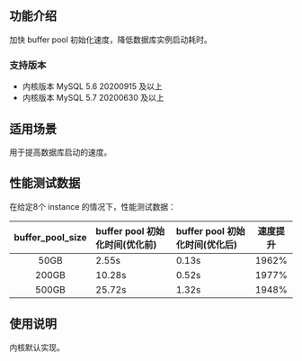 
## 功能介绍
加快 buffer pool 初始化速度，降低数据库实例启动耗时。

### 支持版本
- 内核版本 MySQL 5.6 20200915 及以上
- 内核版本 MySQL 5.7 20200630 及以上

## 适用场景
用于提高数据库启动的速度。

## 性能测试数据
在给定8个 instance 的情况下，性能测试数据：

| buffer_pool_size | buffer pool 初始化时间(优化前) | buffer pool 初始化时间(优化后) | 速度提升 |
| :--------------: | :----------------------------- | :----------------------------- | :------: |
|       50GB        | 2.55s                          | 0.13s                          |  1962%   |
|       200GB       | 10.28s                         | 0.52s                          |  1977%   |
|       500GB       | 25.72s                         | 1.32s                          |  1948%   |

## 使用说明
内核默认实现。
